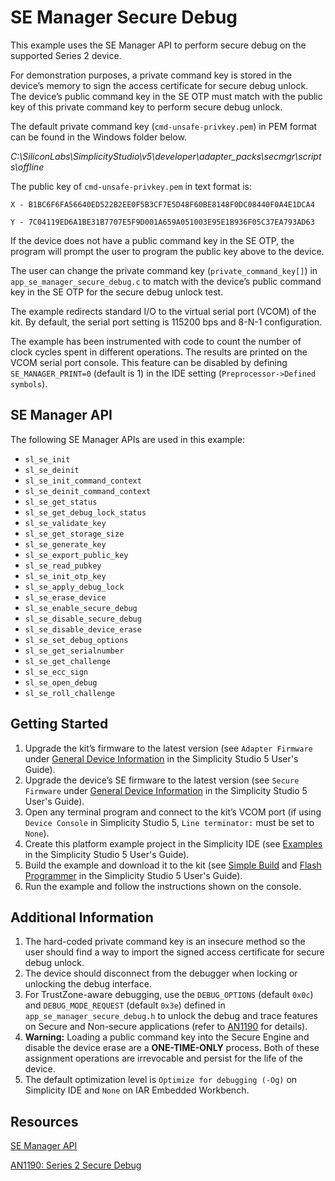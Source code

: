 # SE Manager Secure Debug


This example uses the SE Manager API to perform secure debug on the supported Series 2 device.


For demonstration purposes, a private command key is stored in the device’s memory to sign the access certificate for secure debug unlock. The device’s public command key in the SE OTP must match with the public key of this private command key to perform secure debug unlock.


The default private command key (`cmd-unsafe-privkey.pem`) in PEM format can be found in the Windows folder below.


*C:\SiliconLabs\SimplicityStudio\v5\developer\adapter\_packs\secmgr\scripts\offline*


The public key of `cmd-unsafe-privkey.pem` in text format is:


`X - B1BC6F6FA56640ED522B2EE0F5B3CF7E5D48F60BE8148F0DC08440F0A4E1DCA4`


`Y - 7C04119ED6A1BE31B7707E5F9D001A659A051003E95E1B936F05C37EA793AD63`


If the device does not have a public command key in the SE OTP, the program will prompt the user to program the public key above to the device.


The user can change the private command key (`private_command_key[]`) in `app_se_manager_secure_debug.c` to match with the device’s public command key in the SE OTP for the secure debug unlock test.


The example redirects standard I/O to the virtual serial port (VCOM) of the kit. By default, the serial port setting is 115200 bps and 8-N-1 configuration.


The example has been instrumented with code to count the number of clock cycles spent in different operations. The results are printed on the VCOM serial port console. This feature can be disabled by defining `SE_MANAGER_PRINT=0` (default is 1) in the IDE setting (`Preprocessor->Defined symbols`).


## SE Manager API


The following SE Manager APIs are used in this example:


* `sl_se_init`
* `sl_se_deinit`
* `sl_se_init_command_context`
* `sl_se_deinit_command_context`
* `sl_se_get_status`
* `sl_se_get_debug_lock_status`
* `sl_se_validate_key`
* `sl_se_get_storage_size`
* `sl_se_generate_key`
* `sl_se_export_public_key`
* `sl_se_read_pubkey`
* `sl_se_init_otp_key`
* `sl_se_apply_debug_lock`
* `sl_se_erase_device`
* `sl_se_enable_secure_debug`
* `sl_se_disable_secure_debug`
* `sl_se_disable_device_erase`
* `sl_se_set_debug_options`
* `sl_se_get_serialnumber`
* `sl_se_get_challenge`
* `sl_se_ecc_sign`
* `sl_se_open_debug`
* `sl_se_roll_challenge`


## Getting Started


1. Upgrade the kit’s firmware to the latest version (see `Adapter Firmware` under [General Device Information](https://docs.silabs.com/simplicity-studio-5-users-guide/latest/ss-5-users-guide-about-the-launcher/welcome-and-device-tabs#general-device-information) in the Simplicity Studio 5 User's Guide).
2. Upgrade the device’s SE firmware to the latest version (see `Secure Firmware` under [General Device Information](https://docs.silabs.com/simplicity-studio-5-users-guide/latest/ss-5-users-guide-about-the-launcher/welcome-and-device-tabs#general-device-information) in the Simplicity Studio 5 User's Guide).
3. Open any terminal program and connect to the kit’s VCOM port (if using `Device Console` in Simplicity Studio 5, `Line terminator:` must be set to `None`).
4. Create this platform example project in the Simplicity IDE (see [Examples](https://docs.silabs.com/simplicity-studio-5-users-guide/latest/ss-5-users-guide-getting-started/start-a-project#examples) in the Simplicity Studio 5 User's Guide).
5. Build the example and download it to the kit (see [Simple Build](https://docs.silabs.com/simplicity-studio-5-users-guide/latest/ss-5-users-guide-building-and-flashing/building#simple-build) and [Flash Programmer](https://docs.silabs.com/simplicity-studio-5-users-guide/latest/ss-5-users-guide-building-and-flashing/flashing#flash-programmer) in the Simplicity Studio 5 User's Guide).
6. Run the example and follow the instructions shown on the console.


## Additional Information


1. The hard-coded private command key is an insecure method so the user should find a way to import the signed access certificate for secure debug unlock.
2. The device should disconnect from the debugger when locking or unlocking the debug interface.
3. For TrustZone-aware debugging, use the `DEBUG_OPTIONS` (default `0x0c`) and `DEBUG_MODE_REQUEST` (default `0x3e`) defined in `app_se_manager_secure_debug.h` to unlock the debug and trace features on Secure and Non-secure applications (refer to [AN1190](https://www.silabs.com/documents/public/application-notes/an1190-efr32-secure-debug.pdf) for details).
4. **Warning:** Loading a public command key into the Secure Engine and disable the device erase are a **ONE-TIME-ONLY** process. Both of these assignment operations are irrevocable and persist for the life of the device.
5. The default optimization level is `Optimize for debugging (-Og)` on Simplicity IDE and `None` on IAR Embedded Workbench.


## Resources


[SE Manager API](https://docs.silabs.com/gecko-platform/latest/service/api/group-sl-se-manager)


[AN1190: Series 2 Secure Debug](https://www.silabs.com/documents/public/application-notes/an1190-efr32-secure-debug.pdf)


